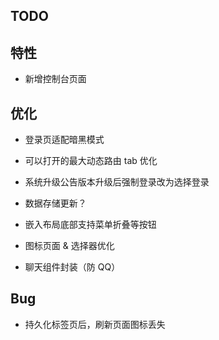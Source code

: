 ## TODO

## 特性

- 新增控制台页面

## 优化

- 登录页适配暗黑模式
- 可以打开的最大动态路由 tab 优化
- 系统升级公告版本升级后强制登录改为选择登录
- 数据存储更新？

- 嵌入布局底部支持菜单折叠等按钮

- 图标页面 & 选择器优化
- 聊天组件封装（防 QQ）

## Bug

- 持久化标签页后，刷新页面图标丢失
